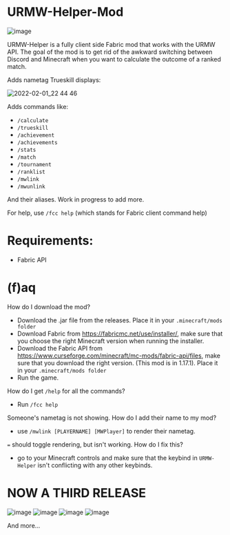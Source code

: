 # URMW-Helper-Mod
![image](https://img.shields.io/github/downloads/MeneerMathieu/URMW-Helper-Mod/total?color=GREEN&logo=GITHUB&logoColor=GREEN&style=for-the-badge)


URMW-Helper is a fully client side Fabric mod that works with the URMW API. The goal of the mod is to get rid of the awkward switching between Discord and Minecraft when you want to calculate the outcome of a ranked match.

Adds nametag Trueskill displays:

![2022-02-01_22 44 46](https://user-images.githubusercontent.com/61655741/152056619-b5b8cbf0-725b-4d39-a954-7f5400738a7a.png)


Adds commands like:
- ``/calculate``
- ``/trueskill``
- ``/achievement``
- ``/achievements``
- ``/stats``
- ``/match``
- ``/tournament``
- ``/ranklist``
- ``/mwlink``
- ``/mwunlink``

And their aliases. Work in progress to add more.

For help, use ``/fcc help`` (which stands for Fabric client command help)

# Requirements:
- Fabric API

# (f)aq

How do I download the mod?

 - Download the .jar file from the releases. Place it in your ``.minecraft/mods folder``
 - Download Fabric from https://fabricmc.net/use/installer/, make sure that you choose the right Minecraft version when running the installer.
 - Download the Fabric API from https://www.curseforge.com/minecraft/mc-mods/fabric-api/files, make sure that you download the right version. (This mod is in 1.17.1). Place it in your ``.minecraft/mods folder``
 - Run the game.

How do I get ``/help`` for all the commands?

- Run ``/fcc help``

Someone's nametag is not showing. How do I add their name to my mod?

- use ``/mwlink [PLAYERNAME] [MWPlayer]`` to render their nametag.

``=`` should toggle rendering, but isn't working. How do I fix this?

- go to your Minecraft controls and make sure that the keybind in ``URMW-Helper`` isn't conflicting with any other keybinds.
  

# NOW A THIRD RELEASE


![image](https://user-images.githubusercontent.com/61655741/151469358-c0f62c3f-4e7c-454c-ac40-20d29dd54ce2.png)
![image](https://user-images.githubusercontent.com/61655741/151469412-1075fd3c-5ed8-4c38-9f5e-6eb7bf5a15ec.png)
![image](https://user-images.githubusercontent.com/61655741/151469490-f3bf0bfc-177b-4ab6-b237-093d713fa043.png)
![image](https://user-images.githubusercontent.com/61655741/151469710-f7cc9abc-060a-4dab-a35e-054d7b1386fb.png)

And more...
